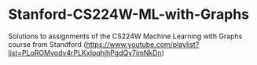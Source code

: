 # Stanford-CS224W-ML-with-Graphs
Solutions to assignments of the CS224W Machine Learning with Graphs course from Standford (https://www.youtube.com/playlist?list=PLoROMvodv4rPLKxIpqhjhPgdQy7imNkDn)
